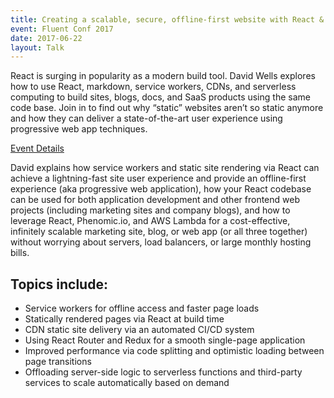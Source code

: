 ```yaml
---
title: Creating a scalable, secure, offline-first website with React & Serverless
event: Fluent Conf 2017
date: 2017-06-22
layout: Talk
---
```


React is surging in popularity as a modern build tool. David Wells explores how to use React, markdown, service workers, CDNs, and serverless computing to build sites, blogs, docs, and SaaS products using the same code base. Join in to find out why “static” websites aren’t so static anymore and how they can deliver a state-of-the-art user experience using progressive web app techniques.

[Event Details](https://conferences.oreilly.com/fluent/fl-ca/public/schedule/detail/58318)

David explains how service workers and static site rendering via React can achieve a lightning-fast site user experience and provide an offline-first experience (aka progressive web application), how your React codebase can be used for both application development and other frontend web projects (including marketing sites and company blogs), and how to leverage React, Phenomic.io, and AWS Lambda for a cost-effective, infinitely scalable marketing site, blog, or web app (or all three together) without worrying about servers, load balancers, or large monthly hosting bills.

## Topics include:

- Service workers for offline access and faster page loads
- Statically rendered pages via React at build time
- CDN static site delivery via an automated CI/CD system
- Using React Router and Redux for a smooth single-page application
- Improved performance via code splitting and optimistic loading between page transitions
- Offloading server-side logic to serverless functions and third-party services to scale automatically based on demand
